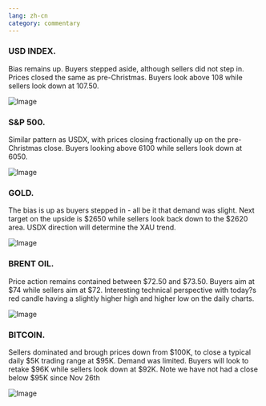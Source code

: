 ```yaml
---
lang: zh-cn
category: commentary
---
```

### USD INDEX. 

Bias remains up. Buyers stepped aside, although sellers did not step in. Prices closed the same as pre-Christmas. Buyers look above 108 while sellers look down at 107.50.

![Image](https://markleighedu.github.io/img/Dec-2024/26-Dec-2024/usdindex.jpg)

### S&P 500. 

Similar pattern as USDX, with prices closing fractionally up on the pre-Christmas close. Buyers looking above 6100 while sellers look down at 6050.

![Image](https://markleighedu.github.io/img/Dec-2024/26-Dec-2024//sp500.jpg)

### GOLD. 

The bias is up as buyers stepped in - all be it that demand was slight. Next target on the upside is $2650 while sellers look back down to the $2620 area. USDX direction will determine the XAU trend.

![Image](https://markleighedu.github.io/img/Dec-2024/26-Dec-2024/gold.jpg)

### BRENT OIL. 

Price action remains contained between $72.50 and $73.50. Buyers aim at $74 while sellers aim at $72. Interesting technical perspective with today?s red candle having a slightly higher high and higher low on the daily charts.

![Image](https://markleighedu.github.io/img/Dec-2024/26-Dec-2024/brentoil.jpg)

### BITCOIN. 

Sellers dominated and brough prices down from $100K, to close a typical daily $5K trading range at $95K. Demand was limited. Buyers will look to retake $96K while sellers look down at $92K. Note we have not had a close below $95K since Nov 26th

![Image](https://markleighedu.github.io/img/Dec-2024/26-Dec-2024/bitcoin.jpg)

